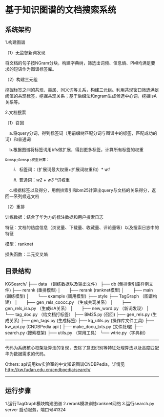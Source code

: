 ﻿# 基于知识图谱的文档搜索系统



## 系统架构 ##

1.构建图谱

（1）无监督新词发现

将文档的句子按NGram分块，构建字典树，筛选出词频、信息熵、PMI均满足要求的短语作为图谱标签库。

（2）构建三元组

挖掘标签之间的共现、类属、同义词等关系，构建三元组。利用共现窗口筛选满足阈值的共现标签，挖掘共现关系；基于后缀法和ngram生成候选中心词，挖掘isA关系等。

2.文档搜索

（1）召回

&emsp;a.将query分词，得到标签词（用前缀树匹配分词与图谱中的标签，匹配成功的词）和普通词

&emsp;b.根据图谱将标签词用bfs做扩展，得到更多标签，计算所有标签的权重

	&emsp;&emsp;权重计算：
	
&emsp;&emsp;*i.* &ensp;标签词：（扩展词最大权重+扩展词权重和）* *w1*

&emsp;&emsp;*ii.*&ensp;普通词：*w2*  + *w3* *词权重

&emsp;c.根据标签以及得分，用倒排索引和bm25计算出query与文档的关系得分，返回一系列候选文档

（2）重排

训练数据：结合了华为方的标注数据和用户搜索日志

特征：文档的热度信息（浏览量、下载量、收藏量、评论量等）以及搜索日志中的特征

模型：ranknet

损失函数：二元交叉熵




## 目录结构 ##





KGSearch/
├── data （训练数据以及输出文件）
├── db   (倒排索引库样例文件)
├── rerank (重排模型)
│&emsp;&emsp;├── rerank (ranknet模型)
│&emsp;&emsp;├── main (训练模型)
│&emsp;&emsp;└── example (调用模型)
├── style
├── TagGraph （图谱构建）
│&emsp;&emsp;├── gen_rels_coocc.py （生成共现关系）
│&emsp;&emsp;├── gen_rels_isa.py （生成isA关系）
│&emsp;&emsp;├── new_word.py （新词发现）
│&emsp;&emsp;└── tag_doc.py （给文档打标签）
├── BM25.py (召回)
├── gen_rels.py (生成关系)
├── gen_tags.py (生成标签)
├── kg_utils.py (操作库文件工具)
├── kw_api.py (CNDBPedia api )
├── make_docu_txts.py (文件处理)
├── search.py (搜索框架)
├── utils.py （常用工具）
└──  wtrie.py（字典树）


----------
代码为系统核心框架及算法的复现，去除了意图识别等特征处理算法以及高度匹配华为数据需求的代码。

Others:
api调用kw实验室的中文知识图谱CNDBPedia，详情见 http://kw.fudan.edu.cn/cndbpedia/search/

----------
## 运行步骤 ##
1.运行TagGraph模块构建图谱
2.rerank模块训练ranknet网络
3.运行search.py server 启动服务，端口号41324

